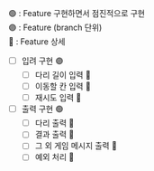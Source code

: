 🟢 : Feature 구현하면서 점진적으로 구현 <br>
🟣 : Feature (branch 단위) <br>
🔹 : Feature 상세 <br>

- [ ] 입려 구현 🟣
  - [ ] 다리 길이 입력 🔹
  - [ ] 이동할 칸 입력 🔹
  - [ ] 재시도 입력 🔹
- [ ] 출력 구현 🟢
  - [ ] 다리 출력 🔹
  - [ ] 결과 출력 🔹
  - [ ] 그 외 게임 메시지 출력 🔹
  - [ ] 예외 처리 🔹